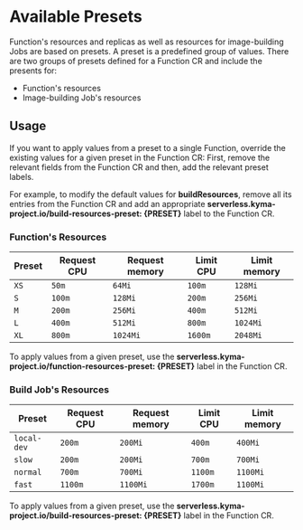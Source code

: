 # Available Presets

Function's resources and replicas as well as resources for image-building Jobs are based on presets. A preset is a predefined group of values. There are two groups of presets defined for a Function CR and include the presents for:

- Function's resources
- Image-building Job's resources

## Usage

If you want to apply values from a preset to a single Function, override the existing values for a given preset in the Function CR: First, remove the relevant fields from the Function CR and then, add the relevant preset labels.

For example, to modify the default values for **buildResources**, remove all its entries from the Function CR and add an appropriate **serverless.kyma-project.io/build-resources-preset: {PRESET}** label to the Function CR.

### Function's Resources

| Preset | Request CPU | Request memory | Limit CPU | Limit memory |
| - | - | - | - | - |
| `XS` | `50m` | `64Mi` | `100m` | `128Mi` |
| `S` | `100m` | `128Mi` | `200m` | `256Mi` |
| `M` | `200m` | `256Mi` | `400m` | `512Mi` |
| `L` | `400m` | `512Mi` | `800m` | `1024Mi` |
| `XL` | `800m` | `1024Mi` | `1600m` | `2048Mi` |

To apply values ​​from a given preset, use the **serverless.kyma-project.io/function-resources-preset: {PRESET}** label in the Function CR.

### Build Job's Resources

| Preset | Request CPU | Request memory | Limit CPU | Limit memory |
| - | - | - | - | - |
| `local-dev` | `200m` | `200Mi` | `400m` | `400Mi` |
| `slow` | `200m` | `200Mi` | `700m` | `700Mi` |
| `normal` | `700m` | `700Mi` | `1100m` | `1100Mi`|
| `fast` | `1100m` | `1100Mi` | `1700m` | `1100Mi`|

To apply values ​​from a given preset, use the **serverless.kyma-project.io/build-resources-preset: {PRESET}** label in the Function CR.